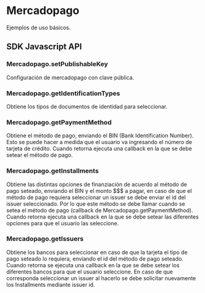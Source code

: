 # Mercadopago
  Ejemplos de uso básicos.

## SDK Javascript API
### Mercadopago.setPublishableKey
  Configuración de mercadopago con clave pública.

### Mercadopago.getIdentificationTypes
  Obtiene los tipos de documentos de identidad para seleccionar.

### Mercadopago.getPaymentMethod
  Obtiene el método de pago, enviando el BIN (Bank Identification Number).
  Esto se puede hacer a medida que el usuario va ingresando el número de tarjeta de crédito.
  Cuando retorna ejecuta una callback en la que se debe setear el método de pago.

### Mercadopago.getInstallments
  Obtiene las distintas opciones de finanziación de acuerdo al método de pago seteado, enviando el BIN y el monto $$$ a pagar, en caso de que el método de pago requiera seleccionar un issuer se debe enviar el id del issuer seleccionado. Por lo que este método se debe llamar cuando se setea el método de pago (callback de Mercadopago.getPaymentMethod).
  Cuando retorna ejecuta una callback en la que se debe setear las diferentes opciones para que el usuario las seleccione.

### Mercadopago.getIssuers
  Obtiene los bancos para seleccionar en caso de que la tarjeta el tipo de pago seteado lo requiera, enviando el id del método de pago seteado.
  Cuando retorna se ejecuta una callback en la que se debe setear los diferentes bancos para que el usuario seleccione. En caso de que corresponda seleccionar un issuer al hacerlo se debe solicitar nuevamente los Installments mediante issuer id.
